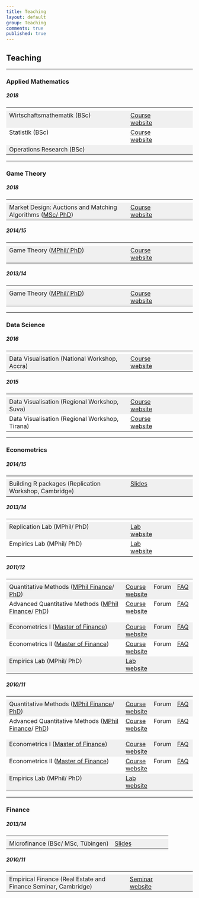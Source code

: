 ```yaml
---
title: Teaching
layout: default
group: Teaching
comments: true
published: true
---
```




## Teaching

***

### <a name="maths"></a> Applied Mathematics

##### 2018

<TABLE WIDTH="100%"> 
<TR>
<TH VALIGN="TOP" WIDTH="65%">  </TH>
<TH VALIGN="TOP" WIDTH="15%">  </TH>
<TH VALIGN="TOP" WIDTH="10%">  </TH>
<TH VALIGN="TOP" WIDTH="10%">  </TH>
</TR>
<TR bgcolor="#f0f0f0">
<TD VALIGN="TOP">Wirtschaftsmathematik (BSc)</TD>
<TD VALIGN="TOP"><a href="mathematics/index.html">Course website</a></TD>
<TD VALIGN="TOP"> </TD>
<TD VALIGN="TOP"> </TD>
</TR>
<TR>
<TD VALIGN="TOP">Statistik (BSc)</TD>
<TD VALIGN="TOP"><a href="statistics/index.html">Course website</a></TD>
<TD VALIGN="TOP"> </TD>
<TD VALIGN="TOP"> </TD>
</TR>
<TR bgcolor="#f0f0f0">
<TD VALIGN="TOP">Operations Research (BSc)</TD>
<TD VALIGN="TOP"> </TD>
<TD VALIGN="TOP"> </TD>
<TD VALIGN="TOP"> </TD>
</TR>
</TABLE>

***

### <a name="games"></a> Game Theory

##### 2018

<TABLE WIDTH="100%"> 
<TR>
<TH VALIGN="TOP" WIDTH="65%">  </TH>
<TH VALIGN="TOP" WIDTH="15%">  </TH>
<TH VALIGN="TOP" WIDTH="10%">  </TH>
<TH VALIGN="TOP" WIDTH="10%">  </TH>
</TR>
<TR bgcolor="#f0f0f0">
<TD VALIGN="TOP">Market Design: Auctions and Matching Algorithms (<a href="https://www.uni-mannheim.de/en/">MSc/ PhD</a>)</TD>
<TD VALIGN="TOP"><a href="matching/index.html">Course website</a></TD>
<TD VALIGN="TOP"> </TD>
<TD VALIGN="TOP"> </TD>
</TR>
</TABLE>

<p> </p>

##### 2014/15

<TABLE WIDTH="100%"> 
<TR>
<TH VALIGN="TOP" WIDTH="65%">  </TH>
<TH VALIGN="TOP" WIDTH="15%">  </TH>
<TH VALIGN="TOP" WIDTH="10%">  </TH>
<TH VALIGN="TOP" WIDTH="10%">  </TH>
</TR>
<TR bgcolor="#f0f0f0">
<TD VALIGN="TOP">Game Theory (<a href="http://www.training.cam.ac.uk/event/1197051">MPhil/ PhD</a>)</TD>
<TD VALIGN="TOP"><a href="games/index.html">Course website</a></TD>
<TD VALIGN="TOP"> </TD>
<TD VALIGN="TOP"> </TD>
</TR>
</TABLE>

<p> </p>

##### 2013/14

<TABLE WIDTH="100%"> 
<TR>
<TH VALIGN="TOP" WIDTH="65%">  </TH>
<TH VALIGN="TOP" WIDTH="15%">  </TH>
<TH VALIGN="TOP" WIDTH="10%">  </TH>
<TH VALIGN="TOP" WIDTH="10%">  </TH>
</TR>
<TR bgcolor="#f0f0f0">
<TD VALIGN="TOP">Game Theory (<a href="http://www.training.cam.ac.uk/event/1062223">MPhil/ PhD</a>)</TD>
<TD VALIGN="TOP"><a href="games/index.html">Course website</a></TD>
<TD VALIGN="TOP"> </TD>
<TD VALIGN="TOP"> </TD>
</TR>
</TABLE>

***

### <a name="r"></a> Data Science


##### 2016

<TABLE WIDTH="100%"> 
<TR>
<TH VALIGN="TOP" WIDTH="65%">  </TH>
<TH VALIGN="TOP" WIDTH="15%">  </TH>
<TH VALIGN="TOP" WIDTH="10%">  </TH>
<TH VALIGN="TOP" WIDTH="10%">  </TH>
</TR>
<TR bgcolor="#f0f0f0">
<TD VALIGN="TOP">Data Visualisation (National Workshop, Accra)</TD>
<TD VALIGN="TOP"><a href="viz/index.html">Course website</a> </TD>
<TD VALIGN="TOP">  </TD>
<TD VALIGN="TOP"> </TD>
</TR>
</TABLE>

<p> </p>

##### 2015

<TABLE WIDTH="100%"> 
<TR>
<TH VALIGN="TOP" WIDTH="65%">  </TH>
<TH VALIGN="TOP" WIDTH="15%">  </TH>
<TH VALIGN="TOP" WIDTH="10%">  </TH>
<TH VALIGN="TOP" WIDTH="10%">  </TH>
</TR>
<TR bgcolor="#f0f0f0">
<TD VALIGN="TOP">Data Visualisation (Regional Workshop, Suva)</TD>
<TD VALIGN="TOP"><a href="viz/index.html">Course website</a> </TD>
<TD VALIGN="TOP">  </TD>
<TD VALIGN="TOP"> </TD>
</TR>
<TR >
<TD VALIGN="TOP">Data Visualisation (Regional Workshop, Tirana)</TD>
<TD VALIGN="TOP"><a href="viz/index.html">Course website</a> </TD>
<TD VALIGN="TOP">  </TD>
<TD VALIGN="TOP"> </TD>
</TR>
</TABLE>

***

### <a name="econometrics"></a>Econometrics

##### 2014/15

<TABLE WIDTH="100%"> 
<TR>
<TH VALIGN="TOP" WIDTH="65%">  </TH>
<TH VALIGN="TOP" WIDTH="15%">  </TH>
<TH VALIGN="TOP" WIDTH="10%">  </TH>
<TH VALIGN="TOP" WIDTH="10%">  </TH>
</TR>
<TR bgcolor="#f0f0f0">
<TD VALIGN="TOP">Building R packages (Replication Workshop, Cambridge)</TD>
<TD VALIGN="TOP"><a href="slides/r-packages.pdf">Slides</a> </TD>
<TD VALIGN="TOP"> </TD>
<TD VALIGN="TOP"> </TD>
</TR>
</TABLE>

<p> </p>

##### 2013/14

<TABLE WIDTH="100%"> 
<TR>
<TH VALIGN="TOP" WIDTH="65%">  </TH>
<TH VALIGN="TOP" WIDTH="15%">  </TH>
<TH VALIGN="TOP" WIDTH="10%">  </TH>
<TH VALIGN="TOP" WIDTH="10%">  </TH>
</TR>
<TR bgcolor="#f0f0f0">
<TD VALIGN="TOP">Replication Lab (MPhil/ PhD)</TD>
<TD VALIGN="TOP"><a href="replication/index.html">Lab website</a></TD>
<TD VALIGN="TOP"> </TD>
<TD VALIGN="TOP"> </TD>
</TR>
<TR >
<TD VALIGN="TOP">Empirics Lab (MPhil/ PhD)</TD>
<TD VALIGN="TOP"><a href="consulting/index.html">Lab website</a></TD>
<TD VALIGN="TOP"> </TD>
<TD VALIGN="TOP"> </TD>
</TR>
</TABLE>

<p> </p>

##### 2011/12

<TABLE WIDTH="100%"> 
<TR>
<TH VALIGN="TOP" WIDTH="65%">  </TH><TH VALIGN="TOP" WIDTH="15%">  </TH><TH VALIGN="TOP" WIDTH="10%">  </TH><TH VALIGN="TOP" WIDTH="10%">  </TH>
</TR>
<TR bgcolor="#f0f0f0">
<TD VALIGN="TOP">Quantitative Methods (<a href="http://www.jbs.cam.ac.uk/programmes/research-programmes/research-masters/mphil-finance/">MPhil Finance</a>/ <a href="https://www.jbs.cam.ac.uk/programmes/research-programmes/">PhD</a>)</TD>
<TD VALIGN="TOP"><a href="quant1/index.html">Course website</a></TD>
<TD VALIGN="TOP">Forum</TD>
<TD VALIGN="TOP"><a href="faq/faq1/index.html">FAQ</a></TD>
</TR>
<TR >
<TD VALIGN="TOP">Advanced Quantitative Methods (<a href="http://www.jbs.cam.ac.uk/programmes/research-programmes/research-masters/mphil-finance/">MPhil Finance</a>/ <a href="https://www.jbs.cam.ac.uk/programmes/research-programmes/">PhD</a>) <p> </p></TD>
<TD VALIGN="TOP"><a href="quant2/index.html">Course website</a></TD>
<TD VALIGN="TOP">Forum</TD>
<TD VALIGN="TOP"><a href="faq/faq2/index.html">FAQ</a></TD>
</TR>
<TR bgcolor="#f0f0f0">
<TD VALIGN="TOP">Econometrics I (<a href="http://www.jbs.cam.ac.uk/programmes/master-of-finance-mfin/">Master of Finance</a>)</TD>
<TD VALIGN="TOP"><a href="econometrics1/index.html">Course website</a></TD>
<TD VALIGN="TOP">Forum</TD>
<TD VALIGN="TOP"><a href="faq/faq1/index.html">FAQ</a></TD>
</TR>
<TR >
<TD VALIGN="TOP">Econometrics II (<a href="http://www.jbs.cam.ac.uk/programmes/master-of-finance-mfin/">Master of Finance</a>) <p> </p></TD>
<TD VALIGN="TOP"><a href="econometrics2/index.html">Course website</a></TD>
<TD VALIGN="TOP">Forum</TD>
<TD VALIGN="TOP"><a href="faq/faq2/index.html">FAQ</a></TD>
</TR>
<TR bgcolor="#f0f0f0">
<TD VALIGN="TOP">Empirics Lab (MPhil/ PhD)</TD>
<TD VALIGN="TOP"><a href="consulting/index.html">Lab website</a></TD>
<TD VALIGN="TOP"> </TD>
<TD VALIGN="TOP"> </TD>
</TR>
</TABLE>

<p> </p>

##### 2010/11

<TABLE WIDTH="100%"> 
<TR>
<TH VALIGN="TOP" WIDTH="65%">  </TH><TH VALIGN="TOP" WIDTH="15%">  </TH><TH VALIGN="TOP" WIDTH="10%">  </TH><TH VALIGN="TOP" WIDTH="10%">  </TH>
</TR>
<TR bgcolor="#f0f0f0">
<TD VALIGN="TOP">Quantitative Methods (<a href="http://www.jbs.cam.ac.uk/programmes/research-programmes/research-masters/mphil-finance/">MPhil Finance</a>/ <a href="https://www.jbs.cam.ac.uk/programmes/research-programmes/">PhD</a>)</TD>
<TD VALIGN="TOP"><a href="quant1/index.html">Course website</a></TD>
<TD VALIGN="TOP">Forum</TD>
<TD VALIGN="TOP"><a href="faq/faq1/index.html">FAQ</a></TD>
</TR>
<TR >
<TD VALIGN="TOP">Advanced Quantitative Methods (<a href="http://www.jbs.cam.ac.uk/programmes/research-programmes/research-masters/mphil-finance/">MPhil Finance</a>/ <a href="https://www.jbs.cam.ac.uk/programmes/research-programmes/">PhD</a>) <p> </p></TD>
<TD VALIGN="TOP"><a href="quant2/index.html">Course website</a></TD>
<TD VALIGN="TOP">Forum</TD>
<TD VALIGN="TOP"><a href="faq/faq2/index.html">FAQ</a></TD>
</TR>
<TR bgcolor="#f0f0f0">
<TD VALIGN="TOP">Econometrics I (<a href="http://www.jbs.cam.ac.uk/programmes/master-of-finance-mfin/">Master of Finance</a>)</TD>
<TD VALIGN="TOP"><a href="econometrics1/index.html">Course website</a></TD>
<TD VALIGN="TOP">Forum</TD>
<TD VALIGN="TOP"><a href="faq/faq1/index.html">FAQ</a></TD>
</TR>
<TR >
<TD VALIGN="TOP">Econometrics II (<a href="http://www.jbs.cam.ac.uk/programmes/master-of-finance-mfin/">Master of Finance</a>) <p> </p></TD>
<TD VALIGN="TOP"><a href="econometrics2/index.html">Course website</a></TD>
<TD VALIGN="TOP">Forum</TD>
<TD VALIGN="TOP"><a href="faq/faq2/index.html">FAQ</a></TD>
</TR>
<TR bgcolor="#f0f0f0">
<TD VALIGN="TOP">Empirics Lab (MPhil/ PhD)</TD>
<TD VALIGN="TOP"><a href="consulting/index.html">Lab website</a></TD>
<TD VALIGN="TOP"> </TD>
<TD VALIGN="TOP"> </TD>
</TR>
</TABLE>

***

### <a name="finance"></a> Finance

##### 2013/14

<TABLE WIDTH="100%"> 
<TR>
<TH VALIGN="TOP" WIDTH="65%">  </TH>
<TH VALIGN="TOP" WIDTH="15%">  </TH>
<TH VALIGN="TOP" WIDTH="10%">  </TH>
<TH VALIGN="TOP" WIDTH="10%">  </TH>
</TR>
<TR bgcolor="#f0f0f0">
<TD VALIGN="TOP">Microfinance (BSc/ MSc, Tübingen)</TD>
<TD VALIGN="TOP"><a href="slides/microfinance.pdf">Slides</a> </TD>
<TD VALIGN="TOP"> </TD>
<TD VALIGN="TOP"> </TD>
</TR>
</TABLE>

<p> </p>

##### 2010/11

<TABLE WIDTH="100%"> 
<TR>
<TH VALIGN="TOP" WIDTH="65%">  </TH>
<TH VALIGN="TOP" WIDTH="15%">  </TH>
<TH VALIGN="TOP" WIDTH="10%">  </TH>
<TH VALIGN="TOP" WIDTH="10%">  </TH>
</TR>
<TR bgcolor="#f0f0f0">
<TD VALIGN="TOP">Empirical Finance (Real Estate and Finance Seminar, Cambridge)</TD>
<TD VALIGN="TOP"><a href="finance/index.html">Seminar website</a></TD>
<TD VALIGN="TOP"> </TD>
<TD VALIGN="TOP"> </TD>
</TR>
</TABLE>


